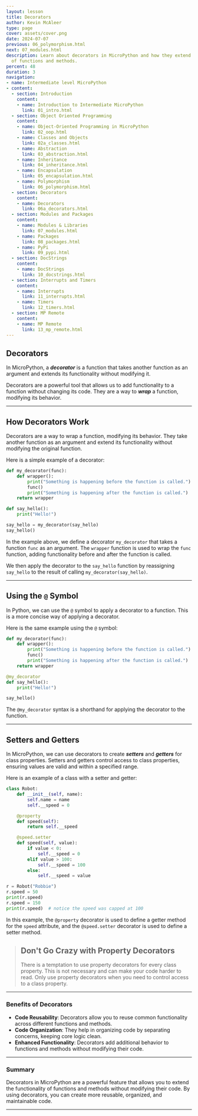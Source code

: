 ```yaml
---
layout: lesson
title: Decorators
author: Kevin McAleer
type: page
cover: assets/cover.png
date: 2024-07-07
previous: 06_polymorphism.html
next: 07_modules.html
description: Learn about decorators in MicroPython and how they extend the functionality
  of functions and methods.
percent: 48
duration: 3
navigation:
- name: Intermediate level MicroPython
- content:
  - section: Introduction
    content:
    - name: Introduction to Intermediate MicroPython
      link: 01_intro.html
  - section: Object Oriented Programming
    content:
    - name: Object-Oriented Programming in MicroPython
      link: 02_oop.html
    - name: Classes and Objects
      link: 02a_classes.html
    - name: Abstraction
      link: 03_abstraction.html
    - name: Inheritance
      link: 04_inheritance.html
    - name: Encapsulation
      link: 05_encapsulation.html
    - name: Polymorphism
      link: 06_polymorphism.html
  - section: Decorators
    content:
    - name: Decorators
      link: 06a_decorators.html
  - section: Modules and Packages
    content:
    - name: Modules & Libraries
      link: 07_modules.html
    - name: Packages
      link: 08_packages.html
    - name: PyPi
      link: 09_pypi.html
  - section: DocStrings
    content:
    - name: DocStrings
      link: 10_docstrings.html
  - section: Interrupts and Timers
    content:
    - name: Interrupts
      link: 11_interrupts.html
    - name: Timers
      link: 12_timers.html
  - section: MP Remote
    content:
    - name: MP Remote
      link: 13_mp_remote.html
---
```



## Decorators

In MicroPython, a ***decorator*** is a function that takes another function as an argument and extends its functionality without modifying it.

Decorators are a powerful tool that allows us to add functionality to a function without changing its code. They are a way to ***wrap*** a function, modifying its behavior.

---

## How Decorators Work

Decorators are a way to wrap a function, modifying its behavior. They take another function as an argument and extend its functionality without modifying the original function.

Here is a simple example of a decorator:

```python
def my_decorator(func):
    def wrapper():
        print("Something is happening before the function is called.")
        func()
        print("Something is happening after the function is called.")
    return wrapper

def say_hello():
    print("Hello!")

say_hello = my_decorator(say_hello)
say_hello()
```

In the example above, we define a decorator `my_decorator` that takes a function `func` as an argument. The `wrapper` function is used to wrap the `func` function, adding functionality before and after the function is called.

We then apply the decorator to the `say_hello` function by reassigning `say_hello` to the result of calling `my_decorator(say_hello)`.

---

## Using the `@` Symbol

In Python, we can use the `@` symbol to apply a decorator to a function. This is a more concise way of applying a decorator.

Here is the same example using the `@` symbol:

```python
def my_decorator(func):
    def wrapper():
        print("Something is happening before the function is called.")
        func()
        print("Something is happening after the function is called.")
    return wrapper

@my_decorator
def say_hello():
    print("Hello!")

say_hello()
```

The `@my_decorator` syntax is a shorthand for applying the decorator to the function.

---

## Setters and Getters

In MicroPython, we can use decorators to create ***setters*** and ***getters*** for class properties. Setters and getters control access to class properties, ensuring values are valid and within a specified range.

Here is an example of a class with a setter and getter:

```python
class Robot:
    def __init__(self, name):
        self.name = name
        self.__speed = 0

    @property
    def speed(self):
        return self.__speed

    @speed.setter
    def speed(self, value):
        if value < 0:
            self.__speed = 0
        elif value > 100:
            self.__speed = 100
        else:
            self.__speed = value

r = Robot("Robbie")
r.speed = 50
print(r.speed)  
r.speed = 150
print(r.speed)  # notice the speed was capped at 100
```

In this example, the `@property` decorator is used to define a getter method for the `speed` attribute, and the `@speed.setter` decorator is used to define a setter method.

> ## Don't Go Crazy with Property Decorators
>
> There is a temptation to use property decorators for every class property. This is not necessary and can make your code harder to read. Only use property decorators when you need to control access to a class property.

---

### Benefits of Decorators

- **Code Reusability**: Decorators allow you to reuse common functionality across different functions and methods.
- **Code Organization**: They help in organizing code by separating concerns, keeping core logic clean.
- **Enhanced Functionality**: Decorators add additional behavior to functions and methods without modifying their code.

---

### Summary

Decorators in MicroPython are a powerful feature that allows you to extend the functionality of functions and methods without modifying their code. By using decorators, you can create more reusable, organized, and maintainable code.

---
